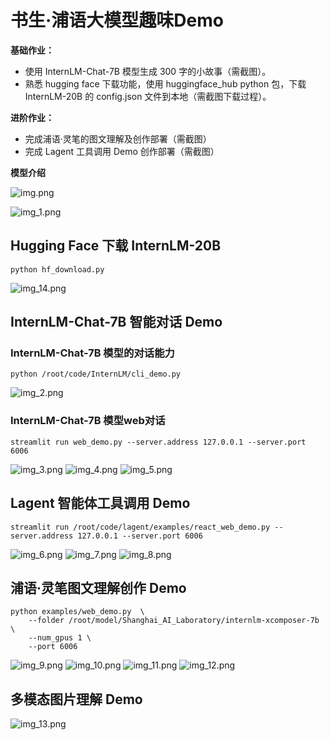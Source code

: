 # 书生·浦语大模型趣味Demo
**基础作业：**
- 使用 InternLM-Chat-7B 模型生成 300 字的小故事（需截图）。
- 熟悉 hugging face 下载功能，使用 huggingface_hub python 包，下载 InternLM-20B 的 config.json 文件到本地（需截图下载过程）。

**进阶作业：**
- 完成浦语·灵笔的图文理解及创作部署（需截图）
- 完成 Lagent 工具调用 Demo 创作部署（需截图）

**模型介绍**

![img.png](note_picture%2Fimg.png)

![img_1.png](note_picture%2Fimg_1.png)

## Hugging Face 下载 InternLM-20B 
```shell
python hf_download.py 
```
![img_14.png](note_picture%2Fimg_14.png)

## InternLM-Chat-7B 智能对话 Demo
### InternLM-Chat-7B 模型的对话能力
```shell
python /root/code/InternLM/cli_demo.py
```
![img_2.png](note_picture%2Fimg_2.png)
### InternLM-Chat-7B 模型web对话
```shell
streamlit run web_demo.py --server.address 127.0.0.1 --server.port 6006
```
![img_3.png](note_picture%2Fimg_3.png)
![img_4.png](note_picture%2Fimg_4.png)
![img_5.png](note_picture%2Fimg_5.png)

## Lagent 智能体工具调用 Demo
```shell
streamlit run /root/code/lagent/examples/react_web_demo.py --server.address 127.0.0.1 --server.port 6006
```
![img_6.png](note_picture%2Fimg_6.png)
![img_7.png](note_picture%2Fimg_7.png)
![img_8.png](note_picture%2Fimg_8.png)

## 浦语·灵笔图文理解创作 Demo
```shell
python examples/web_demo.py  \
    --folder /root/model/Shanghai_AI_Laboratory/internlm-xcomposer-7b \
    --num_gpus 1 \
    --port 6006
```
![img_9.png](note_picture%2Fimg_9.png)
![img_10.png](note_picture%2Fimg_10.png)
![img_11.png](note_picture%2Fimg_11.png)
![img_12.png](note_picture%2Fimg_12.png)

## 多模态图片理解 Demo
![img_13.png](note_picture%2Fimg_13.png)


